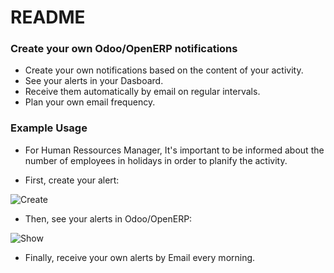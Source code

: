 # README #


### Create your own Odoo/OpenERP notifications ###


* Create your own notifications based on the content of your activity.
* See your alerts in your Dasboard.
* Receive them automatically by email on regular intervals.
* Plan your own email frequency.

### Example Usage ###

* For Human Ressources Manager, It's important to be informed about the number of employees in holidays in order to planify the activity.

* First, create your alert:

![Create](/img/board_alerts.jpg)

* Then, see your alerts in Odoo/OpenERP:

![Show](/img/board_alerts1.jpg)

* Finally, receive your own alerts by Email every morning.






